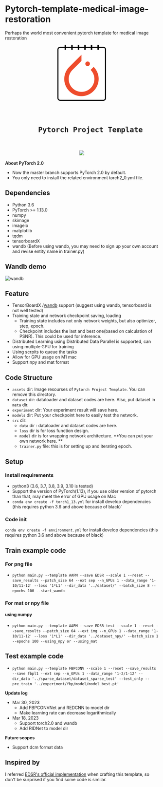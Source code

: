 # Pytorch-template-medical-image-restoration
Perhaps the world most convenient pytorch template for medical image restoration
<div align="center">
    <img src="assets/icon.png"/>
    <h1><code>
    Pytorch Project Template
    </h1></code>
    <p>
        <img src="https://img.shields.io/github/license/stefenmax/pytorch-template-medical-image-restoration"/>
    </p>
</div>

**About PyTorch 2.0**
  * Now the master branch supports PyTorch 2.0 by default.
  * You only need to install the related environment torch2_0.yml file.

## Dependencies
* Python 3.6
* PyTorch >= 1.13.0
* numpy
* skimage
* imageio
* matplotlib
* tqdm
* tensorboardX
* wandb (Before using wandb, you may need to sign up your own account and revise entity name in trainer.py)

## Wandb demo
![wandb](https://github.com/stefenmax/pytorch-template-medical-image-restoration/blob/main/assets/wandb.gif)

## Feature

- TensorBoardX /[wandb](https://www.wandb.com/) support (suggest using wandb, tensorboard is not well tested)
- Training state and network checkpoint saving, loading
    - Training state includes not only network weights, but also optimizer, step, epoch.
    - Checkpoint includes the last and best one(based on calculation of PSNR). This could be used for inference. 
- Distributed Learning using Distributed Data Parallel is supported, can using multiple GPU for training
- Using scrpits to queue the tasks
- Allow for GPU usage on M1 mac
- Support npy and mat format

## Code Structure

- `assets` dir: Image resourses of `Pytorch Project Template`. You can remove this directory.
- `dataset` dir: dataloader and dataset codes are here. Also, put dataset in `meta` dir.
- `experiment` dir: Your experiment result will save here.
- `models` dir: Put your checkpoint here to easily test the network.
- `src` dir:
    - `data` dir : dataloader and dataset codes are here. 
    - `loss` dir is for loss function design.
    - `model` dir is for wrapping network architecture. **You can put your own network here. **
    - `trainer.py` file: this is for setting up and iterating epoch.

## Setup

### Install requirements

- python3 (3.6, 3.7, 3.8, 3.9, 3.10 is tested)
- Support the version of PyTorch(1.13), if you use older version of pytorch than that, may meet the error of GPU usage on Mac
- `conda env create -f torch1_13.yml` for install develop dependencies (this requires python 3.6 and above because of black)`


### Code init

`conda env create -f environment.yml` for install develop dependencies (this requires python 3.6 and above because of black)


## Train example code
### For png file
- `python main.py --template AAPM --save EDSR --scale 1 --reset --save_results --patch_size 64 --ext sep --n_GPUs 1 --data_range '1-10/11-12' --loss '1*L1' --dir_data '../dataset/' --batch_size 8 --epochs 100 --start_wandb`
### For mat or npy file
#### using numpy
- `python main.py --template AAPM --save EDSR-test --scale 1 --reset --save_results --patch_size 64 --ext img --n_GPUs 1 --data_range '1-10/11-12' --loss '1*L1' --dir_data '../dataset_npy/' --batch_size 1 --epochs 100 --using_npy or --using_mat`

## Test example code
- `python main.py --template FBPCONV --scale 1 --reset --save_results --save fbpl1 --ext sep --n_GPUs 1 --data_range '1-2/1-12' --dir_data '../sparse_dataset/dataset_sparse_test' --test_only --pre_train '../experiment/fbp/model/model_best.pt'`

**Update log**
* Mar 30, 2023
  * Add FBPCONVNet and REDCNN to model dir
  * Make learning rate can decrease logarithmically
* Mar 18, 2023
  * Support torch2.0 and wandb
  * Add RIDNet to model dir


**Future scopes**
* Support dcm format data
## Inspired by

I referred [EDSR's official implementation](https://github.com/sanghyun-son/EDSR-PyTorch) when crafting this template, so don't be surprised if you find some code is similar.
